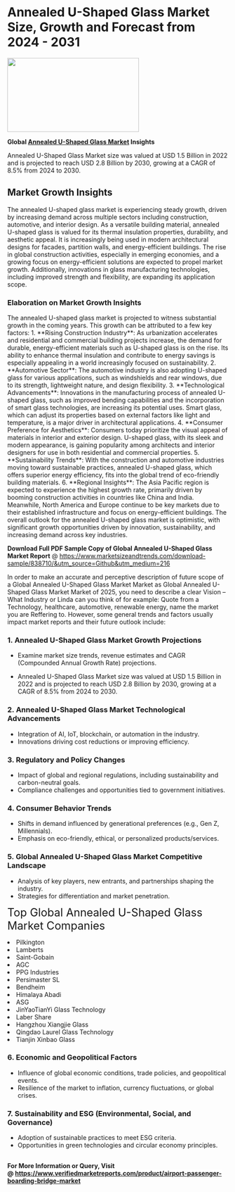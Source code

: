 <H1>Annealed U-Shaped Glass Market Size, Growth and Forecast from 2024 - 2031</H1><img class="aligncenter size-medium wp-image-584254" src="https://thirdeyenews.in/wp-content/uploads/2024/09/Global-Market-Research-300x168.jpeg" alt="" width="300" height="168" /><p><strong>Global&nbsp;<a href="https://www.marketsizeandtrends.com/download-sample/838710/&amp;utm_source=Github&utm_medium=216">Annealed U-Shaped Glass Market</a> Insights</strong></p><p>Annealed U-Shaped Glass Market size was valued at USD 1.5 Billion in 2022 and is projected to reach USD 2.8 Billion by 2030, growing at a CAGR of 8.5% from 2024 to 2030.</p><p><h2>Market Growth Insights</h2> The annealed U-shaped glass market is experiencing steady growth, driven by increasing demand across multiple sectors including construction, automotive, and interior design. As a versatile building material, annealed U-shaped glass is valued for its thermal insulation properties, durability, and aesthetic appeal. It is increasingly being used in modern architectural designs for facades, partition walls, and energy-efficient buildings. The rise in global construction activities, especially in emerging economies, and a growing focus on energy-efficient solutions are expected to propel market growth. Additionally, innovations in glass manufacturing technologies, including improved strength and flexibility, are expanding its application scope. <h3>Elaboration on Market Growth Insights</h3> The annealed U-shaped glass market is projected to witness substantial growth in the coming years. This growth can be attributed to a few key factors: 1. **Rising Construction Industry**: As urbanization accelerates and residential and commercial building projects increase, the demand for durable, energy-efficient materials such as U-shaped glass is on the rise. Its ability to enhance thermal insulation and contribute to energy savings is especially appealing in a world increasingly focused on sustainability. 2. **Automotive Sector**: The automotive industry is also adopting U-shaped glass for various applications, such as windshields and rear windows, due to its strength, lightweight nature, and design flexibility. 3. **Technological Advancements**: Innovations in the manufacturing process of annealed U-shaped glass, such as improved bending capabilities and the incorporation of smart glass technologies, are increasing its potential uses. Smart glass, which can adjust its properties based on external factors like light and temperature, is a major driver in architectural applications. 4. **Consumer Preference for Aesthetics**: Consumers today prioritize the visual appeal of materials in interior and exterior design. U-shaped glass, with its sleek and modern appearance, is gaining popularity among architects and interior designers for use in both residential and commercial properties. 5. **Sustainability Trends**: With the construction and automotive industries moving toward sustainable practices, annealed U-shaped glass, which offers superior energy efficiency, fits into the global trend of eco-friendly building materials. 6. **Regional Insights**: The Asia Pacific region is expected to experience the highest growth rate, primarily driven by booming construction activities in countries like China and India. Meanwhile, North America and Europe continue to be key markets due to their established infrastructure and focus on energy-efficient buildings. The overall outlook for the annealed U-shaped glass market is optimistic, with significant growth opportunities driven by innovation, sustainability, and increasing demand across key industries. </p><p><span class=""><strong>Download Full PDF Sample Copy of Global Annealed U-Shaped Glass Market Report</strong> @ <a href="https://www.marketsizeandtrends.com/download-sample/838710/&amp;utm_source=Github&utm_medium=216" target="_blank">https://www.marketsizeandtrends.com/download-sample/838710/&amp;utm_source=Github&utm_medium=216</a></span></p><p>In order to make an accurate and perceptive description of future scope of a Global&nbsp;Annealed U-Shaped Glass Market Market as Global&nbsp;Annealed U-Shaped Glass Market Market of 2025, you need to describe a clear Vision &ndash; What Industry or Linda can you think of for example: Quote from a Technology, healthcare, automotive, renewable energy, name the market you are Reffering to. However, some general trends and factors usually impact market reports and their future outlook include:</p><h3>1.&nbsp;<strong>Annealed U-Shaped Glass Market Growth Projections</strong></h3><ul><li>Examine market size trends, revenue estimates and CAGR (Compounded Annual Growth Rate) projections.</li><li><p>Annealed U-Shaped Glass Market size was valued at USD 1.5 Billion in 2022 and is projected to reach USD 2.8 Billion by 2030, growing at a CAGR of 8.5% from 2024 to 2030.</p></li></ul><h3>2.&nbsp;<strong>Annealed U-Shaped Glass Market Technological Advancements</strong></h3><ul><li>Integration of AI, IoT, blockchain, or automation in the industry.</li><li>Innovations driving cost reductions or improving efficiency.</li></ul><h3>3.&nbsp;<strong>Regulatory and Policy Changes</strong></h3><ul><li>Impact of global and regional regulations, including sustainability and carbon-neutral goals.</li><li>Compliance challenges and opportunities tied to government initiatives.</li></ul><h3>4.&nbsp;<strong>Consumer Behavior Trends</strong></h3><ul><li>Shifts in demand influenced by generational preferences (e.g., Gen Z, Millennials).</li><li>Emphasis on eco-friendly, ethical, or personalized products/services.</li></ul><h3>5.&nbsp;<strong>Global Annealed U-Shaped Glass Market Competitive Landscape</strong></h3><ul><li>Analysis of key players, new entrants, and partnerships shaping the industry.</li><li>Strategies for differentiation and market penetration.</li></ul><p data-pm-slice="1 1 []"><span style="color: inherit; font-family: inherit; font-size: 25px;">Top Global Annealed U-Shaped Glass Market Companies</span></p><div class="" data-test-id=""><p><li>Pilkington</li><li> Lamberts</li><li> Saint-Gobain</li><li> AGC</li><li> PPG Industries</li><li> Persimaster SL</li><li> Bendheim</li><li> Himalaya Abadi</li><li> ASG</li><li> JinYaoTianYi Glass Technology</li><li> Laber Share</li><li> Hangzhou Xiangjie Glass</li><li> Qingdao Laurel Glass Technology</li><li> Tianjin Xinbao Glass</li></p></div><h3>6.&nbsp;<strong>Economic and Geopolitical Factors</strong></h3><ul><li>Influence of global economic conditions, trade policies, and geopolitical events.</li><li>Resilience of the market to inflation, currency fluctuations, or global crises.</li></ul><h3>7.&nbsp;<strong>Sustainability and ESG (Environmental, Social, and Governance)</strong></h3><ul><li>Adoption of sustainable practices to meet ESG criteria.</li><li>Opportunities in green technologies and circular economy principles.</li></ul><h2><strong style="font-size: 14px;">For More Information or Query, Visit @&nbsp;</strong><a style="background-color: #ffffff; font-size: 14px;" href="https://www.marketsizeandtrends.com/report/annealed-u-shaped-glass-market/" target="_blank">https://www.verifiedmarketreports.com/product/airport-passenger-boarding-bridge-market</a></h2>

